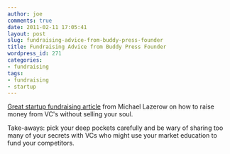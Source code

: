 ```yaml
---
author: joe
comments: true
date: 2011-02-11 17:05:41
layout: post
slug: fundraising-advice-from-buddy-press-founder
title: Fundraising Advice from Buddy Press Founder
wordpress_id: 271
categories:
- fundraising
tags:
- fundraising
- startup
---
```


[Great startup fundraising article](http://finance.fortune.cnn.com/2010/12/05/how-to-raise-venture-capital-without-losing-your-soul/) from Michael Lazerow on how to raise money from VC's without selling your soul.

Take-aways: pick your deep pockets carefully and be wary of sharing too many of your secrets with VCs who might use your market education to fund your competitors. 

